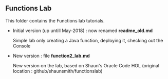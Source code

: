 
## Functions Lab ##

This folder contains the Functions lab tutorials.

- Initial version (up untill May-2018) : now renamed **readme_old.md**

  Simple lab only creating a Java function, deploying it, checking out the Console
  
- New version : file **function2_lab.md**
  
  New version on the lab, based on Shaun's Oracle Code HOL (original location : github/shaunsmith/functionslab)
  
  
